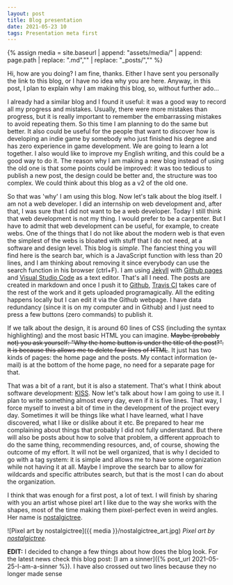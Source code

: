 ```yaml
---
layout: post
title: Blog presentation
date: 2021-05-23 10
tags: Presentation meta first
---
```


{% assign media = site.baseurl | append: "assets/media/" | append:  page.path | replace: ".md","" | replace: "_posts/",""  %}

Hi, how are you doing? I am fine, thanks. Either I have sent you personally the link to this blog, or I have no idea why you are here. Anyway, in this post, I plan to explain why I am making this blog, so, without further ado...

I already had a similar blog and I found it useful: it was a good way to record all my progress and mistakes. Usually, there were more mistakes than progress, but it is really important to remember the embarrassing mistakes to avoid repeating them. So this time I am planning to do the same but better. It also could be useful for the people that want to discover how is developing an indie game by somebody who just finished his degree and has zero experience in game development. We are going to learn a lot together. I also would like to improve my English writing, and this could be a good way to do it. The reason why I am making a new blog instead of using the old one is that some points could be improved: it was too tedious to publish a new post, the design could be better and, the structure was too complex. We could think about this blog as a v2 of the old one.

So that was 'why' I am using this blog. Now let's talk about the blog itself. I am not a web developer. I did an internship on web development and, after that, I was sure that I did not want to be a web developer. Today I still think that web development is not my thing. I would prefer to be a carpenter. But I have to admit that web development can be useful, for example, to create webs. One of the things that I do not like about the modern web is that even the simplest of the webs is bloated with stuff that I do not need, at a software and design level. This blog is *simple*. The fanciest thing you will find here is the search bar, which is a JavaScript function with less than 20 lines, and I am thinking about removing it since everybody can use the search function in his browser (ctrl+F). I am using [Jekyll](https://jekyllrb.com/) with [Github pages](https://pages.github.com/) and [Visual Studio Code](https://code.visualstudio.com/) as a text editor. That's all I need. The posts are created in markdown and once I push it to [Github](https://github.com/), [Travis CI](https://travis-ci.org/) takes care of the rest of the work and it gets uploaded programagically. All the editing happens locally but I can edit it via the Github webpage. I have data redundancy (since it is on my computer and in Github) and I just need to press a few buttons (zero commands) to publish it.

If we talk about the design, it is around 60 lines of CSS (including the syntax highlighting) and the most basic HTML you can imagine. ~~Maybe (probably not) you ask yourself: "Why the home button is under the title of the post?". It is because this allows me to delete four lines of HTML~~. It just has two kinds of pages: the home page and the posts. My contact information (e-mail) is at the bottom of the home page, no need for a separate page for that.

That was a bit of a rant, but it is also a statement. That's what I think about software development: [KISS](https://en.wikipedia.org/wiki/KISS_principle). Now let's talk about how I am going to use it. I plan to write something almost every day, even if it is five lines. That way, I force myself to invest a bit of time in the development of the project every day. Sometimes it will be things like what I have learned, what I have discovered, what I like or dislike about it etc. Be prepared to hear me complaining about things that probably I did not fully understand. But there will also be posts about how to solve that problem, a different approach to do the same thing,  recommending resources, and, of course, showing the outcome of my effort. It will not be well organized, that is why I decided to go with a tag system: it is simple and allows me to have some organization while not having it at all. Maybe I improve the search bar to allow for wildcards and specific attributes search, but that is the most I can do about the organization.

I think that was enough for a first post, a lot of text. I will finish by sharing with you an artist whose pixel art I like due to the way she works with the shapes, most of the time making them pixel-perfect even in weird angles. Her name is [nostalgictree](https://www.instagram.com/nostalgictree/).


![Pixel art by nostalgictree]({{ media }}/nostalgictree_art.jpg)
*Pixel art by [nostalgictree](https://www.instagram.com/nostalgictree/).*

**EDIT:** I decided to change a few things about how does the blog look. For the latest news check this blog post: [I am a sinner]({% post_url 2021-05-25-I-am-a-sinner %}). I have also crossed out two lines because they no longer made sense